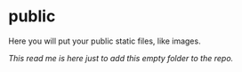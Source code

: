 # public
Here you will put your public static files, like images. 

*This read me is here just to add this empty folder to the repo.*